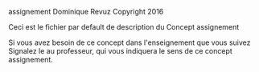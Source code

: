 assignement
Dominique Revuz Copyright 2016

Ceci est le fichier par default de description du Concept assignement

Si vous avez besoin de ce concept dans l'enseignement que vous suivez
 Signalez le au professeur, qui vous indiquera le sens de ce concept assignement.
